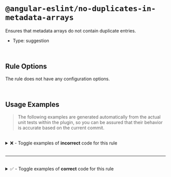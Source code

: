 <!--

  DO NOT EDIT.

  This markdown file was autogenerated using a mixture of the following files as the source of truth for its data:
  - ../../src/rules/no-duplicates-in-metadata-arrays.ts
  - ../../tests/rules/no-duplicates-in-metadata-arrays/cases.ts

  In order to update this file, it is therefore those files which need to be updated, as well as potentially the generator script:
  - ../../../../tools/scripts/generate-rule-docs.ts

-->

<br>

# `@angular-eslint/no-duplicates-in-metadata-arrays`

Ensures that metadata arrays do not contain duplicate entries.

- Type: suggestion

<br>

## Rule Options

The rule does not have any configuration options.

<br>

## Usage Examples

> The following examples are generated automatically from the actual unit tests within the plugin, so you can be assured that their behavior is accurate based on the current commit.

<br>

<details>
<summary>❌ - Toggle examples of <strong>incorrect</strong> code for this rule</summary>

<br>

#### Default Config

```json
{
  "rules": {
    "@angular-eslint/no-duplicates-in-metadata-arrays": [
      "error"
    ]
  }
}
```

<br>

#### ❌ Invalid Code

```ts
@NgModule({
  providers: [ProviderA, ProviderB, ProviderA, ProviderB]
                                    ~~~~~~~~~  ~~~~~~~~~
})
class Test {}
```

<br>

---

<br>

#### Default Config

```json
{
  "rules": {
    "@angular-eslint/no-duplicates-in-metadata-arrays": [
      "error"
    ]
  }
}
```

<br>

#### ❌ Invalid Code

```ts
@NgModule({
  declarations: [DeclarationA, DeclarationB, DeclarationA, DeclarationB],
                                             ~~~~~~~~~~~~  ~~~~~~~~~~~~
})
class Test {}
```

<br>

---

<br>

#### Default Config

```json
{
  "rules": {
    "@angular-eslint/no-duplicates-in-metadata-arrays": [
      "error"
    ]
  }
}
```

<br>

#### ❌ Invalid Code

```ts
@NgModule({
  imports: [ImportA, ImportB, ImportA, ImportB]
                              ~~~~~~~  ~~~~~~~
})
class Test {}
```

<br>

---

<br>

#### Default Config

```json
{
  "rules": {
    "@angular-eslint/no-duplicates-in-metadata-arrays": [
      "error"
    ]
  }
}
```

<br>

#### ❌ Invalid Code

```ts
@NgModule({
  exports: [ExportA, ExportB, ExportA, ExportB]
                              ~~~~~~~  ~~~~~~~
})
class Test {}
```

<br>

---

<br>

#### Default Config

```json
{
  "rules": {
    "@angular-eslint/no-duplicates-in-metadata-arrays": [
      "error"
    ]
  }
}
```

<br>

#### ❌ Invalid Code

```ts
@Component({
  imports: [ImportA, ImportB, ImportA, ImportB]
                              ~~~~~~~  ~~~~~~~
})
class Test {}
```

<br>

---

<br>

#### Default Config

```json
{
  "rules": {
    "@angular-eslint/no-duplicates-in-metadata-arrays": [
      "error"
    ]
  }
}
```

<br>

#### ❌ Invalid Code

```ts
@Directive({
  providers: [ProviderA, ProviderB, ProviderA, ProviderB]
                                    ~~~~~~~~~  ~~~~~~~~~
})
class Test {}
```

<br>

---

<br>

#### Default Config

```json
{
  "rules": {
    "@angular-eslint/no-duplicates-in-metadata-arrays": [
      "error"
    ]
  }
}
```

<br>

#### ❌ Invalid Code

```ts
@NgModule({
  imports: [
    ImportA,
    ImportB,
    ImportA,
    ~~~~~~~
    ImportB,
    ~~~~~~~
    ImportA
    ~~~~~~~
  ]
})
class Test {}
```

</details>

<br>

---

<br>

<details>
<summary>✅ - Toggle examples of <strong>correct</strong> code for this rule</summary>

<br>

#### Default Config

```json
{
  "rules": {
    "@angular-eslint/no-duplicates-in-metadata-arrays": [
      "error"
    ]
  }
}
```

<br>

#### ✅ Valid Code

```ts
@NgModule({
  providers: [ProviderA, ProviderB, ProviderC],
  declarations: [DeclarationA, DeclarationB, DeclarationC],
  imports: [ImportA, ImportB, ImportC],
  exports: [ExportA, ExportB, ExportC]
})
class Test {}
```

<br>

---

<br>

#### Default Config

```json
{
  "rules": {
    "@angular-eslint/no-duplicates-in-metadata-arrays": [
      "error"
    ]
  }
}
```

<br>

#### ✅ Valid Code

```ts
@Component({
  imports: [ImportA, ImportB, ImportC]
})
class Test {}
```

<br>

---

<br>

#### Default Config

```json
{
  "rules": {
    "@angular-eslint/no-duplicates-in-metadata-arrays": [
      "error"
    ]
  }
}
```

<br>

#### ✅ Valid Code

```ts
@Directive({
  providers: [ProviderA, ProviderB, ProviderC],
})
class Test {}
```

</details>

<br>
